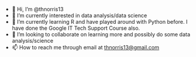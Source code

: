 - 👋 Hi, I’m @thnorris13
- 👀 I’m currently interested in data analysis/data science
- 🌱 I’m currently learning R and have played around with Python before. I have done the Google IT Tech Support Course also.
- 💞️ I’m looking to collaborate on learning more and possibly do some data analysis/science
- 📫 How to reach me through email at thnorris13@gmail.com

<!---
thnorris13/thnorris13 is a ✨ special ✨ repository because its `README.md` (this file) appears on your GitHub profile.
You can click the Preview link to take a look at your changes.
--->
